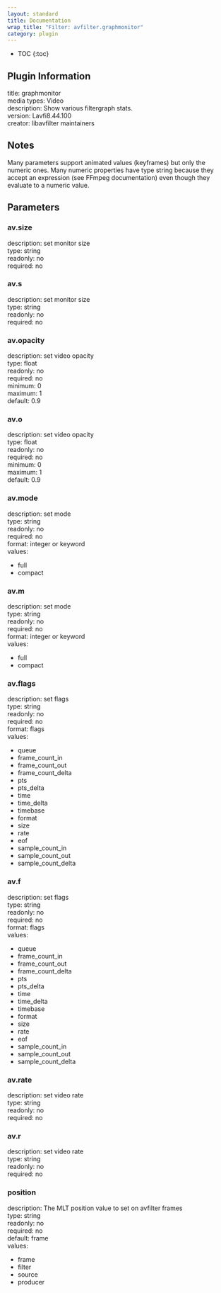 ```yaml
---
layout: standard
title: Documentation
wrap_title: "Filter: avfilter.graphmonitor"
category: plugin
---
```

* TOC
{:toc}

## Plugin Information

title: graphmonitor  
media types:
Video  
description: Show various filtergraph stats.  
version: Lavfi8.44.100  
creator: libavfilter maintainers  

## Notes

Many parameters support animated values (keyframes) but only the numeric ones. Many numeric properties have type string because they accept an expression (see FFmpeg documentation) even though they evaluate to a numeric value.

## Parameters

### av.size

  
description:
set monitor size  
type: string  
readonly: no  
required: no  

### av.s

  
description:
set monitor size  
type: string  
readonly: no  
required: no  

### av.opacity

  
description:
set video opacity  
type: float  
readonly: no  
required: no  
minimum: 0  
maximum: 1  
default: 0.9  

### av.o

  
description:
set video opacity  
type: float  
readonly: no  
required: no  
minimum: 0  
maximum: 1  
default: 0.9  

### av.mode

  
description:
set mode  
type: string  
readonly: no  
required: no  
format: integer or keyword  
values:  

* full
* compact

### av.m

  
description:
set mode  
type: string  
readonly: no  
required: no  
format: integer or keyword  
values:  

* full
* compact

### av.flags

  
description:
set flags  
type: string  
readonly: no  
required: no  
format: flags  
values:  

* queue
* frame_count_in
* frame_count_out
* frame_count_delta
* pts
* pts_delta
* time
* time_delta
* timebase
* format
* size
* rate
* eof
* sample_count_in
* sample_count_out
* sample_count_delta

### av.f

  
description:
set flags  
type: string  
readonly: no  
required: no  
format: flags  
values:  

* queue
* frame_count_in
* frame_count_out
* frame_count_delta
* pts
* pts_delta
* time
* time_delta
* timebase
* format
* size
* rate
* eof
* sample_count_in
* sample_count_out
* sample_count_delta

### av.rate

  
description:
set video rate  
type: string  
readonly: no  
required: no  

### av.r

  
description:
set video rate  
type: string  
readonly: no  
required: no  

### position

  
description:
The MLT position value to set on avfilter frames  
type: string  
readonly: no  
required: no  
default: frame  
values:  

* frame
* filter
* source
* producer

